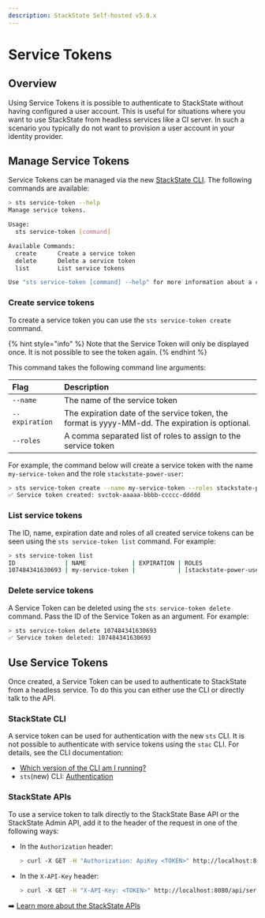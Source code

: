 ```yaml
---
description: StackState Self-hosted v5.0.x
---
```


# Service Tokens

## Overview

Using Service Tokens it is possible to authenticate to StackState without having configured a user account. This is useful for situations where you want to use StackState from headless services like a CI server. In such a scenario you typically do not want to provision a user account in your identity provider.

## Manage Service Tokens

Service Tokens can be managed via the new [StackState CLI](../../../setup/cli/cli-sts.md). The following commands are available:

```bash
> sts service-token --help
Manage service tokens.

Usage:
  sts service-token [command]

Available Commands:
  create      Create a service token
  delete      Delete a service token
  list        List service tokens

Use "sts service-token [command] --help" for more information about a command.
```

### Create service tokens

To create a service token you can use the `sts service-token create` command. 

{% hint style="info" %}
Note that the Service Token will only be displayed once. It is not possible to see the token again.
{% endhint %}

This command takes the following command line arguments:

| Flag | Description |
| :--- |:--- |
| `--name` | The name of the service token |
| `--expiration` | The expiration date of the service token, the format is yyyy-MM-dd. The expiration is optional. |
| `--roles` | A comma separated list of roles to assign to the service token |

For example, the command below will create a service token with the name `my-service-token` and the role `stackstate-power-user`:

```bash
> sts service-token create --name my-service-token --roles stackstate-power-user
✅ Service token created: svctok-aaaaa-bbbb-ccccc-ddddd
```

### List service tokens

The ID, name, expiration date and roles of all created service tokens can be seen using the `sts service-token list` command. For example:

```bash
> sts service-token list
ID              | NAME             | EXPIRATION | ROLES
107484341630693 | my-service-token |            | [stackstate-power-user]
```

### Delete service tokens

A Service Token can be deleted using the `sts service-token delete` command. Pass the ID of the Service Token as an argument. For example:

```bash
> sts service-token delete 107484341630693
✅ Service token deleted: 107484341630693
```

## Use Service Tokens

Once created, a Service Token can be used to authenticate to StackState from a headless service. To do this you can either use the CLI or directly talk to the API.


### StackState CLI

A service token can be used for authentication with the new `sts` CLI. It is not possible to authenticate with service tokens using the `stac` CLI. For details, see the CLI documentation:

* [Which version of the CLI am I running?](/setup/cli/cli-comparison.md#which-version-of-the-cli-am-i-running)
* `sts`(new) CLI: [Authentication](/setup/cli/cli-sts.md#authentication)

### StackState APIs

To use a service token to talk directly to the StackState Base API or the StackState Admin API, add it to the header of the request in one of the following ways:

* In the `Authorization` header:
    ```bash
    > curl -X GET -H "Authorization: ApiKey <TOKEN>" http://localhost:8080/api/server/status
    ```
 
* In the `X-API-Key` header:
    ```bash
    > curl -X GET -H "X-API-Key: <TOKEN>" http://localhost:8080/api/server/status
    ```

➡️ [Learn more about the StackState APIs](/setup/cli/cli-stac.md#authentication)